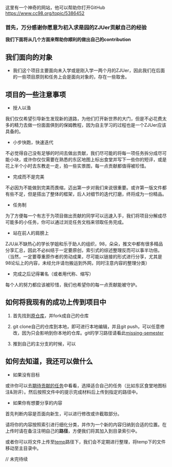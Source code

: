 这里有一个神奇的网站，他可以帮助你打开GitHub
https://www.cc98.org/topic/5386452

### 首先，万分感谢你愿意为初入求是园的ZJUer贡献自己的经验

**我们下面将从几个方面来帮助你顺利的做出自己的contribution**

## 我们面向的对象

* 我们这个项目主要面向未入学或是刚入学一两个月的ZJUer，因此我们在后面的一些项目原则和任务上会是面向对象的，存在一些取舍。

## 项目的一些注意事项

* 授人以渔

我们仅仅希望引导新生发现新的道路，为他们打开新世界的大门，但是不必花费太多的精力去做一份面面俱到的保姆教程，因为自主学习的过程也是一个ZJUer应该具备的。

* 小步快跑，快速迭代

不必觉得自己没有足够的时间去做出贡献，我们尽可能的将每一项任务拆分成尽可能小块，或许你仅仅需要在熟悉的东区地图上标出食堂并写下一些你的短评，或是花上半个小时去东教走一走，拍一些实景图，每一点贡献都值得被珍惜。

* 完成而不是完美

不必因为不能做到完美而畏缩，迈出第一步对我们来说很重要。或许第一版文件都有些不足，但是搭出了整体的框架，后人对细节的迭代打磨，终将成为一份精品。

* 任务制

为了方便每一个有志于为项目做出贡献的同学可以迅速入手，我们将项目分解成尽可能多的小任务，你可以通过浏览任务文档来领取任务完成。

* 站在前人的肩膀上

ZJU从不缺热心的学长学姐和乐于助人的组织，98，朵朵，推文中都有很多精品分享汇总，因此不必纠结于一定要原创，索引式的综述整理反而可以事半功倍。（当然，一定要尊重原作者的劳动成果，尽可能以链接的形式进行分享，尤其是98论坛上的内容，未经允许请勿搬运到外网，同时注意内容的整理分类）

* 完成之后记得署名（或者用代称、缩写）

每个人的努力都应该被珍惜，我们也希望你的每一点贡献能被守护。

## 如何将我现有的成功上传到项目中

1. 首先找到[原仓库](https://github.com/Ashnne/ZJU_freshman_pointNorth)，并fork成自己的仓库

2. git clone自己的仓库到本地，即可进行本地编辑，并且git push，可以任意修改，因为只会影响到你本地的仓库。git的学习路径请看此[missing-semester](https://missing-semester-cn.github.io/2020/version-control/)

3. 推到自己的主分支的时候，可以

## 如何去知道，我还可以做什么

* 如果没有目标

或许你可以去[期待贡献的任务](https://github.com/Ashnne/ZJU_freshman_pointNorth/blob/main/期待贡献的任务.md)中看看，选择适合自己的任务（比如东区食堂地图标注&测评）。然后按照文件中的提示完成材料后上传到指定的路径中。

* 如果你有想要分享的内容

首先判断内容是否面向新生，可以进行修改或许截取部分。

请将你的内容按照索引进行细化分类，并作为一个新的内容归纳到合适的位置。在上传时请在备注注明自己的**路径**，方便我们将其加入到目录索引中。

或者你可以将文件上传至[temp](https://github.com/Ashnne/ZJU_freshman_pointNorth/tree/main/temp)路径下，我们会不定期进行整理，将temp下的文件移动至主目录中。
 

// 未完待续

